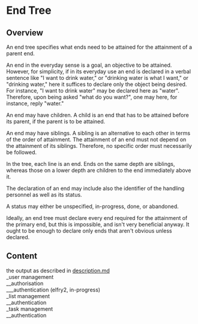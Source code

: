 # End Tree
## Overview
An end tree specifies what ends need to be attained for the attainment of a parent end.

An end in the everyday sense is a goal, an objective to be attained. However, for simplicity, if in its everyday use an end is declared in a verbal sentence like "I want to drink water," or "drinking water is what I want," or "drinking water," here it suffices to declare only the object being desired. For instance, "I want to drink water" may be declared here as "water". Therefore, upon being asked "what do you want?", one may here, for instance, reply "water."

An end may have children. A child is an end that has to be attained before its parent, if the parent is to be attained.

An end may have siblings. A sibling is an alternative to each other in terms of the order of attainment. The attainment of an end must not depend on the attainment of its siblings. Therefore, no specific order must necessarily be followed.

In the tree, each line is an end. Ends on the same depth are siblings, whereas those on a lower depth are children to the end immediately above it.

The declaration of an end may include also the identifier of the handling personnel as well as its status.

A status may either be unspecified, in-progress, done, or abandoned.

Ideally, an end tree must declare every end required for the attainment of the primary end, but this is impossible, and isn't very beneficial anyway. It ought to be enough to declare only ends that aren't obvious unless declared.

## Content
the output as described in [description.md](description.md)\
_user management\
__authorisation\
___authentication (elfry2, in-progress)\
_list management\
__authentication\
_task management\
__authentication
